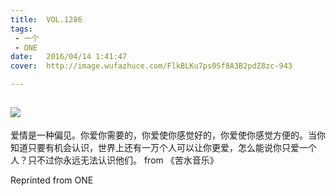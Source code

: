 ```yaml
---
title:	VOL.1286
tags:
 - 一个
 - ONE
date:	2016/04/14 1:41:47
cover:	http://image.wufazhuce.com/FlkBLKu7ps0Sf8A3B2pdZ8zc-943

---
```

![](http://image.wufazhuce.com/FlkBLKu7ps0Sf8A3B2pdZ8zc-943)
---

爱情是一种偏见。你爱你需要的，你爱使你感觉好的，你爱使你感觉方便的。当你知道只要有机会认识，世界上还有一万个人可以让你更爱，怎么能说你只爱一个人？只不过你永远无法认识他们。 from 《苦水音乐》
 
Reprinted from ONE
